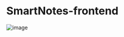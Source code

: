 
# SmartNotes-frontend

![image](https://github.com/user-attachments/assets/958c9bb2-7f19-4759-8930-23a8094c1af8)
